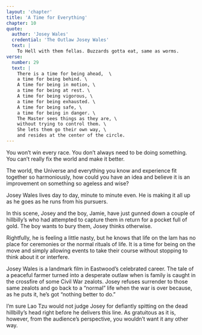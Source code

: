 ```yaml
---
layout: 'chapter'
title: 'A Time for Everything'
chapter: 10
quote:
  author: 'Josey Wales'
  credential: 'The Outlaw Josey Wales'
  text: |
    To Hell with them fellas. Buzzards gotta eat, same as worms.
verse:
  number: 29
  text: |
    There is a time for being ahead,  \
    a time for being behind. \
    A time for being in motion, \
    a time for being at rest. \
    A time for being vigorous, \
    a time for being exhausted. \
    A time for being safe, \
    a time for being in danger. \
    The Master sees things as they are, \
    without trying to control them. \
    She lets them go their own way, \
    and resides at the center of the circle.
---
```


You won’t win every race. You don’t always need to be doing something. You can’t really fix the world and make it better.

The world, the Universe and everything you know and experience fit together so harmoniously, how could you have an idea and believe it is an improvement on something so ageless and wise?

Josey Wales lives day to day, minute to minute even. He is making it all up as he goes as he runs from his pursuers.

In this scene, Josey and the boy, Jamie, have just gunned down a couple of hillbilly’s who had attempted to capture them in return for a pocket full of gold. The boy wants to bury them, Josey thinks otherwise.

Rightfully, he is feeling a little nasty, but he knows that life on the lam has no place for ceremonies or the normal rituals of life. It is a time for being on the move and simply allowing events to take their course without stopping to think about it or interfere.

Josey Wales is a landmark film in Eastwood’s celebrated career. The tale of a peaceful farmer turned into a desperate outlaw when is family is caught in the crossfire of some Civil War zealots. Josey refuses surrender to those same zealots and go back to a “normal” life when the war is over because, as he puts it, he’s got “nothing better to do.”

I’m sure Lao Tzu would not judge Josey for defiantly spitting on the dead hillbilly’s head right before he delivers this line. As gratuitous as it is, however, from the audience’s perspective, you wouldn’t want it any other way.
